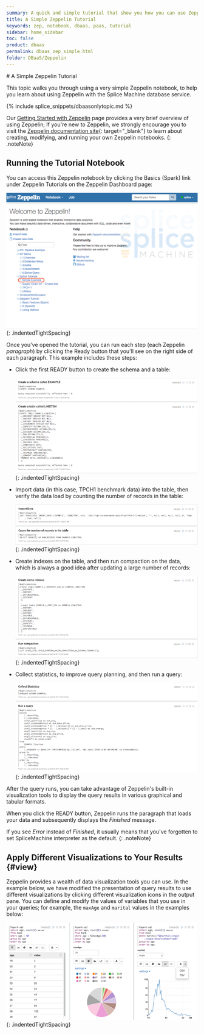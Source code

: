 ```yaml
---
summary: A quick and simple tutorial that show you how you can use Zeppelin notebook to load and query data, and apply different visualizations to the results.
title: A Simple Zeppelin Tutorial
keywords: zep, notebook, dbaas, paas, tutorial
sidebar: home_sidebar
toc: false
product: dbaas
permalink: dbaas_zep_simple.html
folder: DBaaS/Zeppelin
---
```

<section>
<div class="TopicContent" data-swiftype-index="true" markdown="1">
# A Simple Zeppelin Tutorial

This topic walks you through using a very simple Zeppelin notebook, to
help you learn about using Zeppelin with the Splice Machine database service.

{% include splice_snippets/dbaasonlytopic.md %}

Our [Getting Started with Zeppelin](dbaas_zep_getstarted.html) page
provides a very brief overview of using Zeppelin; If you're new to
Zeppelin, we strongly encourage you to visit the [Zeppelin documentation
site][1]{: target="_blank"} to learn about creating, modifying, and
running your own Zeppelin notebooks.
{: .noteNote}

## Running the Tutorial Notebook

You can access this Zeppelin notebook by clicking the Basics (Spark)
link under Zeppelin Tutorials on the Zeppelin Dashboard page:

![](images/Zeppelin2.png){: .indentedTightSpacing}

Once you've opened the tutorial, you can run each step (each Zeppelin
*paragraph*) by clicking the <span class="CalloutFont">Ready</span>
button that you'll see on the right side of each paragraph. This example
includes these steps:

* Click the first <span class="CalloutFont">READY</span> button to
  create the schema and a table:

  ![](images/ZepSimple1.png){: .indentedTightSpacing}

* Import data (in this case, TPCH1 benchmark data) into the table, then
  verify the data load by counting the number of records in the table:

  ![](images/zepSimple2a.png){: .indentedTightSpacing}

* Create indexes on the table, and then run compaction on the data,
  which is always a good idea after updating a large number of records:

  ![](images/zepSimple2b.png){: .indentedTightSpacing}

* Collect statistics, to improve query planning, and then run a query:

  ![](images/ZepSimple3.png){: .indentedTightSpacing}

After the query runs, you can take advantage of Zeppelin's built-in
visualization tools to display the query results in various graphical
and tabular formats.

When you click the <span class="CalloutFont">READY</span> button,
Zeppelin runs the paragraph that loads your data and subsequently
displays the *Finished* message.

If you see *Error* instead of *Finished*, it usually means that you've
forgotten to set SpliceMachine interpreter as the default.
{: .noteNote}

## Apply Different Visualizations to Your Results   {#view}

Zeppelin provides a wealth of data visualization tools you can use. In
the example below, we have modified the presentation of query results to
use different visualizations by clicking different visualization icons
in the output pane. You can define and modify the values of variables
that you use in your queries; for example, the `maxAge` and `marital`
values in the examples below:

![](images/ZepVis1.png){: .indentedTightSpacing}

</div>
</section>



[1]: https://zeppelin.apache.org/docs/
